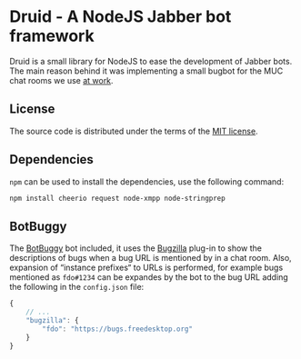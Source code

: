# Druid - A NodeJS Jabber bot framework

Druid is a small library for NodeJS to ease the development of Jabber bots.
The main reason behind it was implementing a small bugbot for the MUC
chat rooms we use [at work](http://igalia.com).


## License

The source code is distributed under the terms of the [MIT
license](http://opensource.org/licenses/mit).


## Dependencies

`npm` can be used to install the dependencies, use the following command:

```sh
npm install cheerio request node-xmpp node-stringprep
```


## BotBuggy

The [BotBuggy](bbuggy) bot included, it uses the [Bugzilla](bugzilla.js)
plug-in to show the descriptions of bugs when a bug URL is mentioned by
in a chat room. Also, expansion of “instance prefixes“ to URLs is performed,
for example bugs mentioned as `fdo#1234` can be expandes by the bot to the
bug URL adding the following in the `config.json` file:

```js
{
    // ...
    "bugzilla": {
        "fdo": "https://bugs.freedesktop.org"
    }
}
```

